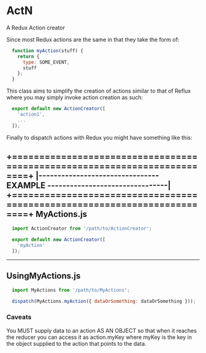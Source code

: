 # ActN
A Redux Action creator

Since most Redux actions are the same in that they take the form of:

```javascript
  function myAction(stuff) {
    return {
      type: SOME_EVENT,
      stuff
    };
  }
```

This class aims to simplify the creation of actions similar to that of Reflux
where you may simply invoke action creation as such:

```javascript
  export default new ActionCreator([
    'action1',
    ...
  ]);
```

Finally to dispatch actions with Redux you might have something like this:

+=========================================================================+
|-------------------------------- EXAMPLE --------------------------------|
+=========================================================================+
MyActions.js
------------
```javascript
  import ActionCreator from '/path/to/ActionCreator';
  
  export default new ActionCreator([
    'myAction'
  ]);
```

-----------------
UsingMyActions.js
-----------------
```javascript
  import MyActions from '/path/to/MyActions';
  
  dispatch(MyActions.myAction({ dataOrSomething: dataOrSomething }));
```

### Caveats
You MUST supply data to an action AS AN OBJECT so that when it reaches the
reducer you can access it as action.myKey where myKey is the key in the object
supplied to the action that points to the data.
